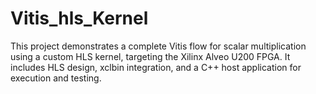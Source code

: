 # Vitis_hls_Kernel
This project demonstrates a complete Vitis flow for scalar multiplication using a custom HLS kernel, targeting the Xilinx Alveo U200 FPGA. It includes HLS design, xclbin integration, and a C++ host application for execution and testing.
